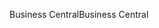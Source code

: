 <span data-ttu-id="cea1c-101">Business Central</span><span class="sxs-lookup"><span data-stu-id="cea1c-101">Business Central</span></span>
